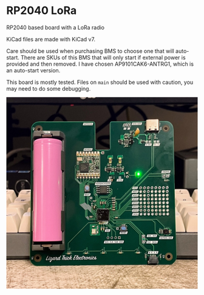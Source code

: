 # RP2040 LoRa
 RP2040 based board with a LoRa radio

KiCad files are made with KiCad v7.

Care should be used when purchasing BMS to choose one that will auto-start. There are SKUs of this BMS that will only start if external power is provided and then removed. I have chosen AP9101CAK6-ANTRG1, which is an auto-start version.

This board is mostly tested. Files on `main` should be used with caution, you may need to do some debugging.

<img src="/board-photo.JPG" alt="Photo of the board" width="600">
